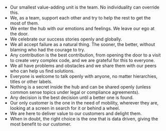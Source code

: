 - Our smallest value-adding unit is the team. No individuality can override this.
- We, as a team, support each other and try to help the rest to get the most of them.
- We enter the hub with our emotions and feelings. We leave our ego at the door.
- We celebrate our success stories openly and globally.
- We all accept failure as a natural thing. The sooner, the better, without blaming who had the courage to try.
- Any contribution is the best contribution, from opening the door to a visit to create very complex code, and we are grateful for this to everyone.
- We all have problems and obstacles and we share them with our peers who can help us find solutions.
- Everyone is welcome to talk openly with anyone, no matter hierarchies, titles or other labels.
- Nothing is a secret inside the hub and can be shared openly (unless common sense topics under legal or compliance agreements).
- Any decision is the best decision until a better one is found.
- Our only customer is the one in the need of mobility, wherever they are, looking at a screen in search for it or behind a wheel.
- We are here to deliver value to our customers and delight them.
- When in doubt, the right choice is the one that is data driven, giving the most benefit to our customer.